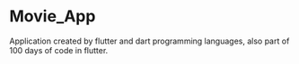 # Movie_App
Application created by flutter and dart programming languages, also part of 100 days of code in flutter.
